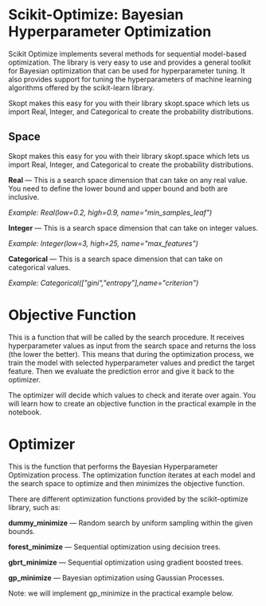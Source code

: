 # Scikit-Optimize: Bayesian Hyperparameter Optimization
 Scikit Optimize implements several methods for sequential model-based optimization.  The library is very easy to use and provides a general toolkit for Bayesian optimization that can be used for hyperparameter tuning. It also provides support for tuning the hyperparameters of machine learning algorithms offered by the scikit-learn library.

Skopt makes this easy for you with their library skopt.space which lets us import Real, Integer, and Categorical to create the probability distributions.

## Space

Skopt makes this easy for you with their library skopt.space which lets us import Real, Integer, and Categorical to create the probability distributions.


__Real__ — This is a search space dimension that can take on any real value. You need to define the lower bound and upper bound and both are inclusive.

_Example: Real(low=0.2, high=0.9, name="min_samples_leaf")_

__Integer__ — This is a search space dimension that can take on integer values.

_Example: Integer(low=3, high=25, name="max_features")_

__Categorical__ — This is a search space dimension that can take on categorical values.

_Example: Categorical(["gini","entropy"],name="criterion")_


# Objective Function

This is a function that will be called by the search procedure. It receives hyperparameter values as input from the search space and returns the loss (the lower the better). This means that during the optimization process, we train the model with selected hyperparameter values and predict the target feature. Then we evaluate the prediction error and give it back to the optimizer.

The optimizer will decide which values to check and iterate over again. You will learn how to create an objective function in the practical example in the notebook.

# Optimizer

This is the function that performs the Bayesian Hyperparameter Optimization process. The optimization function iterates at each model and the search space to optimize and then minimizes the objective function.

There are different optimization functions provided by the scikit-optimize library, such as:

__dummy_minimize__ — Random search by uniform sampling within the given bounds.

__forest_minimize__ — Sequential optimization using decision trees.

__gbrt_minimize__ — Sequential optimization using gradient boosted trees.

__gp_minimize__ — Bayesian optimization using Gaussian Processes.

Note: we will implement gp_minimize in the practical example below.
